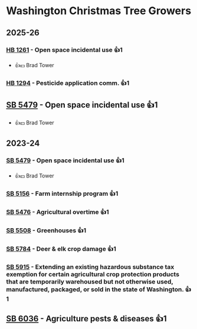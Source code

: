 # Washington Christmas Tree Growers
## 2025-26

### [HB 1261](/bill/2025-26/hb/1261/) - Open space incidental use 👍1  
* 👍💵 Brad Tower

### [HB 1294](/bill/2025-26/hb/1294/) - Pesticide application comm. 👍1  

## [SB 5479](/bill/2025-26/sb/5479/) - Open space incidental use 👍1  
* 👍💵 Brad Tower

## 2023-24

### [SB 5479](/bill/2023-24/sb/5479/) - Open space incidental use 👍1  
* 👍💵 Brad Tower

### [SB 5156](/bill/2023-24/sb/5156/) - Farm internship program 👍1  

### [SB 5476](/bill/2023-24/sb/5476/) - Agricultural overtime 👍1  

### [SB 5508](/bill/2023-24/sb/5508/) - Greenhouses 👍1  

### [SB 5784](/bill/2023-24/sb/5784/) - Deer & elk crop damage 👍1  

### [SB 5915](/bill/2023-24/sb/5915/) - Extending an existing hazardous substance tax exemption for certain agricultural crop protection products that are temporarily warehoused but not otherwise used, manufactured, packaged, or sold in the state of Washington. 👍1  

## [SB 6036](/bill/2023-24/sb/6036/) - Agriculture pests & diseases 👍1  
